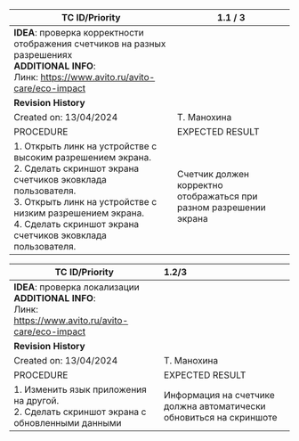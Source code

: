 | ТС ID/Priority                                                                                                                                                                                                                                               | 1.1 / 3                                                            |
|--------------------------------------------------------------------------------------------------------------------------------------------------------------------------------------------------------------------------------------------------------------|--------------------------------------------------------------------|
| **IDEA**: проверка корректности отображения счетчиков на разных разрешениях<br/>**ADDITIONAL INFO**:<br/>Линк: https://www.avito.ru/avito-care/eco-impact                                                                                                    |
| **Revision History**                                                                                                                                                                                                                                         |                                                                    |
| Created on: 13/04/2024                                                                                                                                                                                                                                       | Т. Манохина                                                        |
| PROCEDURE                                                                                                                                                                                                                                                    | EXPECTED RESULT                                                    |
| 1. Открыть линк на устройстве с высоким разрешением экрана.<br/>2. Сделать скриншот экрана счетчиков эковклада пользователя.<br/>3. Открыть линк на устройстве с низким разрешением экрана.<br/>4. Сделать скриншот экрана счетчиков эковклада пользователя. | Счетчик должен корректно отображаться при разном разрешении экрана |
 
 | ТС ID/Priority                                                                                               | 1.2/3                                                               |                                                                                                                                                          
|--------------------------------------------------------------------------------------------------------------|:--------------------------------------------------------------------|
 | **IDEA**: проверка локализации<br/>**ADDITIONAL INFO**:<br/>Линк: https://www.avito.ru/avito-care/eco-impact |                                                                                                                                                                   
 | **Revision History**                                                                                         |                                                                     |                                                                                                                                                              
 | Created on: 13/04/2024                                                                                       | Т. Манохина                                                         |                                                                                                                                        
| PROCEDURE                                                                                                    | EXPECTED RESULT                                                     |  
| 1. Изменить язык приложения на другой.<br/>2. Сделать скриншот экрана с обновленными данными                 | Информация на счетчике должна автоматически обновиться на скриншоте |